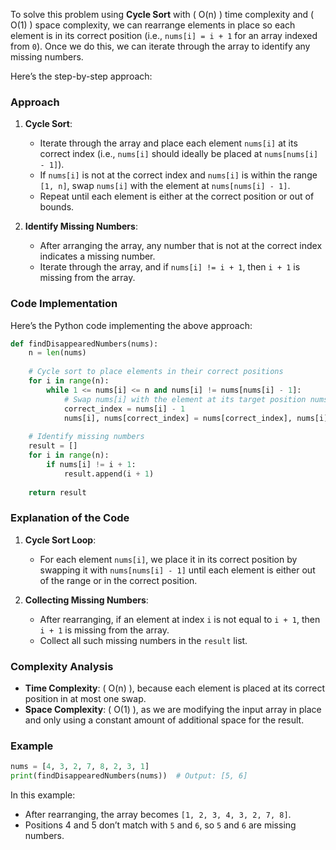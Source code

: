 To solve this problem using **Cycle Sort** with \( O(n) \) time complexity and \( O(1) \) space complexity, we can rearrange elements in place so each element is in its correct position (i.e., `nums[i] = i + 1` for an array indexed from `0`). Once we do this, we can iterate through the array to identify any missing numbers.

Here’s the step-by-step approach:

### Approach

1. **Cycle Sort**: 
   - Iterate through the array and place each element `nums[i]` at its correct index (i.e., `nums[i]` should ideally be placed at `nums[nums[i] - 1]`).
   - If `nums[i]` is not at the correct index and `nums[i]` is within the range `[1, n]`, swap `nums[i]` with the element at `nums[nums[i] - 1]`.
   - Repeat until each element is either at the correct position or out of bounds.

2. **Identify Missing Numbers**: 
   - After arranging the array, any number that is not at the correct index indicates a missing number.
   - Iterate through the array, and if `nums[i] != i + 1`, then `i + 1` is missing from the array.

### Code Implementation

Here’s the Python code implementing the above approach:

```python
def findDisappearedNumbers(nums):
    n = len(nums)
    
    # Cycle sort to place elements in their correct positions
    for i in range(n):
        while 1 <= nums[i] <= n and nums[i] != nums[nums[i] - 1]:
            # Swap nums[i] with the element at its target position nums[nums[i] - 1]
            correct_index = nums[i] - 1
            nums[i], nums[correct_index] = nums[correct_index], nums[i]
    
    # Identify missing numbers
    result = []
    for i in range(n):
        if nums[i] != i + 1:
            result.append(i + 1)
    
    return result
```

### Explanation of the Code

1. **Cycle Sort Loop**:
   - For each element `nums[i]`, we place it in its correct position by swapping it with `nums[nums[i] - 1]` until each element is either out of the range or in the correct position.

2. **Collecting Missing Numbers**:
   - After rearranging, if an element at index `i` is not equal to `i + 1`, then `i + 1` is missing from the array.
   - Collect all such missing numbers in the `result` list.

### Complexity Analysis

- **Time Complexity**: \( O(n) \), because each element is placed at its correct position in at most one swap.
- **Space Complexity**: \( O(1) \), as we are modifying the input array in place and only using a constant amount of additional space for the result.

### Example

```python
nums = [4, 3, 2, 7, 8, 2, 3, 1]
print(findDisappearedNumbers(nums))  # Output: [5, 6]
```

In this example:
- After rearranging, the array becomes `[1, 2, 3, 4, 3, 2, 7, 8]`.
- Positions 4 and 5 don’t match with `5` and `6`, so `5` and `6` are missing numbers.
